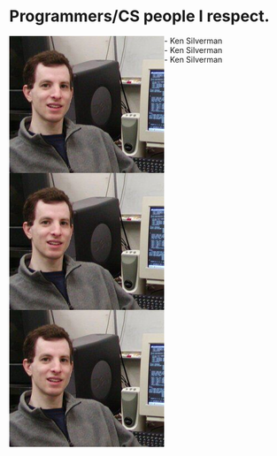 # Programmers/CS people I respect.
<div>
<img src="https://github.com/Tarentaise/Tarentaise/raw/main/Ken2006.jpg" align="left"> - Ken Silverman 
</div>

<div>
<img src="https://github.com/Tarentaise/Tarentaise/raw/main/Ken2006.jpg" align="left"> - Ken Silverman 
</div>

<div>
<img src="https://github.com/Tarentaise/Tarentaise/raw/main/Ken2006.jpg" align="left"> - Ken Silverman 
</div>

